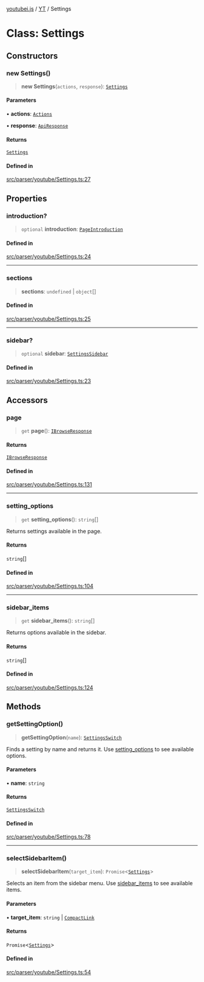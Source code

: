 [youtubei.js](../../../README.md) / [YT](../README.md) / Settings

# Class: Settings

## Constructors

### new Settings()

> **new Settings**(`actions`, `response`): [`Settings`](Settings.md)

#### Parameters

• **actions**: [`Actions`](../../../classes/Actions.md)

• **response**: [`ApiResponse`](../../../interfaces/ApiResponse.md)

#### Returns

[`Settings`](Settings.md)

#### Defined in

[src/parser/youtube/Settings.ts:27](https://github.com/LuanRT/YouTube.js/blob/af92984523f90200a18314b94478a2697c9deab0/src/parser/youtube/Settings.ts#L27)

## Properties

### introduction?

> `optional` **introduction**: [`PageIntroduction`](../../YTNodes/classes/PageIntroduction.md)

#### Defined in

[src/parser/youtube/Settings.ts:24](https://github.com/LuanRT/YouTube.js/blob/af92984523f90200a18314b94478a2697c9deab0/src/parser/youtube/Settings.ts#L24)

***

### sections

> **sections**: `undefined` \| `object`[]

#### Defined in

[src/parser/youtube/Settings.ts:25](https://github.com/LuanRT/YouTube.js/blob/af92984523f90200a18314b94478a2697c9deab0/src/parser/youtube/Settings.ts#L25)

***

### sidebar?

> `optional` **sidebar**: [`SettingsSidebar`](../../YTNodes/classes/SettingsSidebar.md)

#### Defined in

[src/parser/youtube/Settings.ts:23](https://github.com/LuanRT/YouTube.js/blob/af92984523f90200a18314b94478a2697c9deab0/src/parser/youtube/Settings.ts#L23)

## Accessors

### page

> `get` **page**(): [`IBrowseResponse`](../../APIResponseTypes/type-aliases/IBrowseResponse.md)

#### Returns

[`IBrowseResponse`](../../APIResponseTypes/type-aliases/IBrowseResponse.md)

#### Defined in

[src/parser/youtube/Settings.ts:131](https://github.com/LuanRT/YouTube.js/blob/af92984523f90200a18314b94478a2697c9deab0/src/parser/youtube/Settings.ts#L131)

***

### setting\_options

> `get` **setting\_options**(): `string`[]

Returns settings available in the page.

#### Returns

`string`[]

#### Defined in

[src/parser/youtube/Settings.ts:104](https://github.com/LuanRT/YouTube.js/blob/af92984523f90200a18314b94478a2697c9deab0/src/parser/youtube/Settings.ts#L104)

***

### sidebar\_items

> `get` **sidebar\_items**(): `string`[]

Returns options available in the sidebar.

#### Returns

`string`[]

#### Defined in

[src/parser/youtube/Settings.ts:124](https://github.com/LuanRT/YouTube.js/blob/af92984523f90200a18314b94478a2697c9deab0/src/parser/youtube/Settings.ts#L124)

## Methods

### getSettingOption()

> **getSettingOption**(`name`): [`SettingsSwitch`](../../YTNodes/classes/SettingsSwitch.md)

Finds a setting by name and returns it. Use [setting_options](Settings.md#setting_options) to see available options.

#### Parameters

• **name**: `string`

#### Returns

[`SettingsSwitch`](../../YTNodes/classes/SettingsSwitch.md)

#### Defined in

[src/parser/youtube/Settings.ts:78](https://github.com/LuanRT/YouTube.js/blob/af92984523f90200a18314b94478a2697c9deab0/src/parser/youtube/Settings.ts#L78)

***

### selectSidebarItem()

> **selectSidebarItem**(`target_item`): `Promise`\<[`Settings`](Settings.md)\>

Selects an item from the sidebar menu. Use [sidebar_items](Settings.md#sidebar_items) to see available items.

#### Parameters

• **target\_item**: `string` \| [`CompactLink`](../../YTNodes/classes/CompactLink.md)

#### Returns

`Promise`\<[`Settings`](Settings.md)\>

#### Defined in

[src/parser/youtube/Settings.ts:54](https://github.com/LuanRT/YouTube.js/blob/af92984523f90200a18314b94478a2697c9deab0/src/parser/youtube/Settings.ts#L54)
